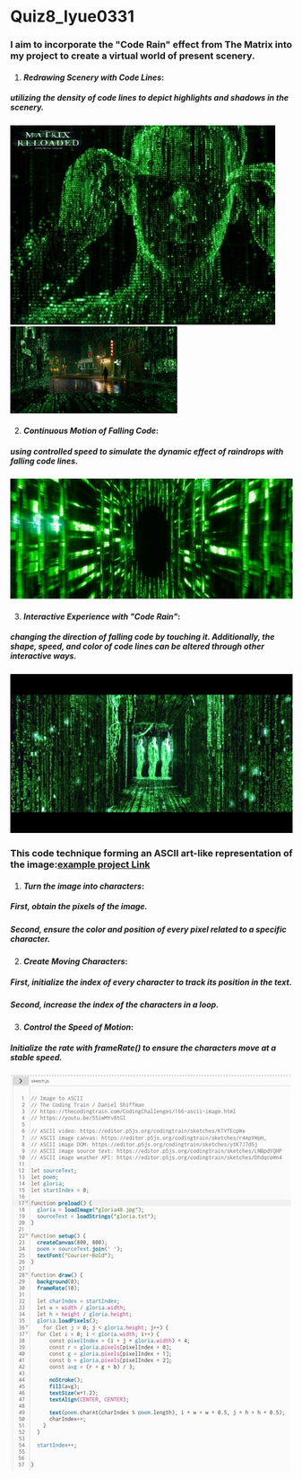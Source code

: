 # Quiz8_lyue0331

### I aim to incorporate the "Code Rain" effect from The Matrix into my project to create a virtual world of present scenery.
1. #### *Redrawing Scenery with Code Lines*: 
##### utilizing the **density of code lines** to depict highlights and shadows in the scenery.
![image1](readmeImages\1.jpg)
![image2](readmeImages\2.jpg)
   
2. #### *Continuous Motion of Falling Code*: 
##### using **controlled speed** to simulate the dynamic effect of raindrops with falling code lines.
![image3](readmeImages\3.jpg)
 
3. #### *Interactive Experience with "Code Rain"*: 
##### **changing the direction of falling code** by touching it. Additionally, **the shape, speed, and color of code lines** can be altered through other interactive ways.
![image4](readmeImages\4.jpg)


### This code technique forming an ASCII art-like representation of the image:[example project Link](https://editor.p5js.org/codingtrain/sketches/LNBpdYQHP) 

1. #### *Turn the image into characters*:
##### **First**, obtain the pixels of the image. 
##### **Second**, ensure the color and position of every pixel related to a specific character.
2. #### *Create Moving Characters*:
##### **First**, initialize the index of every character to track its position in the text. 
##### **Second**, increase the index of the characters in a loop.
3. #### *Control the Speed of Motion*:
##### Initialize the rate with frameRate() to ensure the characters move at a stable speed.
![image5](readmeImages\5.jpg)